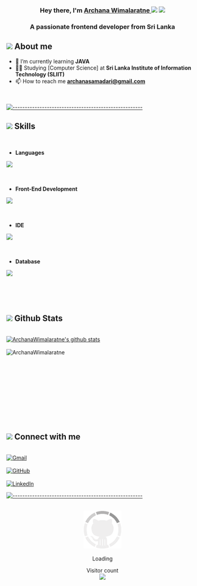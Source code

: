 <h3 align="center">Hey there, I'm <a href="https://freshidea.com/jonah/">Archana Wimalaratne </a><img src="https://media.giphy.com/media/hvRJCLFzcasrR4ia7z/giphy.gif" width="28"> <img src="https://emojis.slackmojis.com/emojis/images/1531849430/4246/blob-sunglasses.gif?1531849430" width="28"/></h3>
<h3 align="center">A passionate frontend developer from Sri Lanka</h3>

## <picture><img src = "https://github.com/7oSkaaa/7oSkaaa/blob/main/Images/about_me.gif?raw=true" width = 50px></picture> About me

- 🌱 I’m currently learning **JAVA**
- 👨‍💻 Studying [Computer Science] at **Sri Lanka Institute of Information Technology (SLIIT)**
- 📫 How to reach me **archanasamadari@gmail.com**
<br>

[![-----------------------------------------------------](
https://raw.githubusercontent.com/andreasbm/readme/master/assets/lines/aqua.png)](https://github.com/BaseMax?tab=repositories)

## <img src="https://media2.giphy.com/media/QssGEmpkyEOhBCb7e1/giphy.gif?cid=ecf05e47a0n3gi1bfqntqmob8g9aid1oyj2wr3ds3mg700bl&rid=giphy.gif" width ="25"><b> Skills</b>
<br>

<p align="center">

- **Languages**
    
<p align="left">
  <a href="https://skillicons.dev">
    <img src="https://skillicons.dev/icons?i=c,cpp,java" />
  </a>
</p>
<br>

- **Front-End Development**
<p align="left">
  <a href="https://skillicons.dev">
    <img src="https://skillicons.dev/icons?i=css,html,idea,js" />
  </a>
</p>
<br>

- **IDE**
<p align="left">
  <a href="https://skillicons.dev">
    <img src="https://skillicons.dev/icons?i=vscode,eclipse" />
  </a>
</p>
<br>

- **Database**
<p align="left">
  <a href="https://skillicons.dev">
    <img src="https://skillicons.dev/icons?i=mysql,php" />
  </a>
</p>
<br>
<br>
<br>


## <img src="https://media.giphy.com/media/iY8CRBdQXODJSCERIr/giphy.gif" width="35"><b> Github Stats </b>
<br>

<div align=left>

<a href="https://github.com/ArchanaAimalaratne/"> 
  
 <img src="https://github-readme-stats.vercel.app/api?username=ArchanaWimalaratne&hide=issues&show_icons=true&theme=gotham&locale=en&hide_border=true&layout=compact" alt="ArchanaWimalaratne's github stats" width=450px/>
</a><br><br>
<img align="left" src="http://github-readme-streak-stats.herokuapp.com?user=ArchanaWimalaratne&theme=gotham&hide_border=true&date_format=M%20j%5B%2C%20Y%5D" alt="ArchanaWimalaratne" />
<br>
<br>
<br>      
<br>
 <br>      
<br>
<br>
 <br>      
<br>
<br>
<br>
<h2> <img src='https://raw.githubusercontent.com/ShahriarShafin/ShahriarShafin/main/Assets/handshake.gif' width="100px"> Connect with me</h2><br>
<a href="mailto:archanasamadari@gmail.com"><img img src="https://img.shields.io/badge/gmail-%23EA4335.svg?style=plastic&logo=gmail&logoColor=white" alt="Gmail"/></a><br>      
<br>
<a href="https://github.com/ArchanaWimalaratne"><img src="https://img.shields.io/badge/github-%23181717.svg?style=plastic&logo=github&logoColor=white" alt="GitHub"/></a><br>      
<br>
<a href="https://www.linkedin.com/in/archana-wimalaratne-9182a62b5/"><img src="https://img.shields.io/badge/linkedin-%230A66C2.svg?style=plastic&logo=linkedin&logoColor=white" alt="LinkedIn"/></a>

</div>

[![-----------------------------------------------------](
https://raw.githubusercontent.com/andreasbm/readme/master/assets/lines/aqua.png)](https://github.com/BaseMax?tab=repositories)

<br>
<div align=center>
        <img src="https://raw.githubusercontent.com/AhmedFathyDev/AhmedFathyDev/main/GitHub.gif" alt="GitHub Octocat Logo" height="100">
        <p>Loading</p>
  <p align="center"> 
  Visitor count<br>
  <img src="https://profile-counter.glitch.me/ArchanaWimalaratne/count.svg" />
</p>
    </div>
<br>
<br>
<br>



